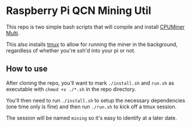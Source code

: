 # Raspberry Pi QCN Mining Util

This repo is two simple bash scripts that will compile and install [CPUMiner Multi](https://github.com/lucasjones/cpuminer-multi).

This also installs [tmux](https://github.com/tmux/tmux) to allow for running the miner in the background, regardless of whether you're ssh'd into your pi or not.

## How to use

After cloning the repo, you'll want to mark `./install.sh` and `run.sh` as executable with `chmod +x ./*.sh` in the repo directory.

You'll then need to run `./install.sh` to setup the necessary dependencies (one time only is fine) and then run `./run.sh` to kick off a tmux session.

The session will be named `mining` so it's easy to identify at a later date.
